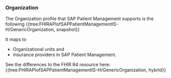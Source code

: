 ### Organization
The Organization profile that SAP Patient Management supports is the following
{{tree:FHIRAPIofSAPPatientManagementIS-H/GenericOrganization, snapshot}}

It maps to 
- Organizational units and
- insurance providers
in SAP Patient Management.

See the differences to the FHIR R4 resource here:
{{tree:FHIRAPIofSAPPatientManagementIS-H/GenericOrganization, hybrid}}
